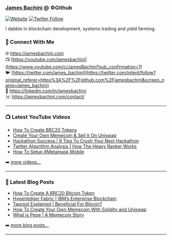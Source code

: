 ### [James Bachini][website] @ ⚙️Github

[![Website](https://img.shields.io/website?label=jamesbachini.com&style=for-the-badge&url=https%3A%2F%2Fjamesbachini.com)](https://jamesbachini.com)
[![Twitter Follow](https://img.shields.io/twitter/follow/james_bachini?color=1DA1F2&logo=twitter&style=for-the-badge)](https://twitter.com/intent/follow?original_referer=https%3A%2F%2Fgithub.com%2Fjamesbachini&screen_name=jamesbachini)

I dabble in blockchain development, systems trading and yield farming.

### 👋 Connect With Me

🌐 https://jamesbachini.com
<br />
📺 [https://youtube.com/jamesbachini](https://www.youtube.com/c/JamesBachini?sub_confirmation=1)
<br />
🐦 [https://twitter.com/james_bachini](https://twitter.com/intent/follow?original_referer=https%3A%2F%2Fgithub.com%2Fjamesbachini&screen_name=james_bachini)
<br />
👔 https://linkedin.com/in/jamesbachini
<br />
✉️ https://jamesbachini.com/contact/

---

### 📺 Latest YouTube Videos

<!-- YOUTUBE:START -->
- [How To Create BRC20 Tokens](https://www.youtube.com/watch?v=6eTN2fVd4Pw)
- [Create Your Own Memecoin &amp; Sell It On Uniswap](https://www.youtube.com/watch?v=-bVzqtIa0bc)
- [Hackathon Success | 9 Tips To Crush Your Next Hackathon](https://www.youtube.com/watch?v=mnBofeo1Ib0)
- [Twitter Algorithm Analysis | How The Heavy Ranker Works](https://www.youtube.com/watch?v=RUOi5B-3Wv4)
- [How To Setup #Metamask Mobile](https://www.youtube.com/watch?v=fTRHJJUnL-8)
<!-- YOUTUBE:END -->

➡️ [more videos...](https://youtube.com/jamesbachini)

---

### 📝 Latest Blog Posts

<!-- BLOG-POST-LIST:START -->
- [How To Create A BRC20 Bitcoin Token](https://jamesbachini.com/brc20-bitcoin-token/)
- [Hyperledger Fabric | IBM’s Enterprise Blockchain](https://jamesbachini.com/hyperledger-fabric/)
- [Taproot Explained | Beneficial For Bitcoin?](https://jamesbachini.com/taproot/)
- [How To Create Your Own Memecoin With Solidity and Uniswap](https://jamesbachini.com/create-a-memecoin/)
- [What is Pepe | A Memecoin Story](https://jamesbachini.com/pepe-memecoin/)
<!-- BLOG-POST-LIST:END -->

➡️ [more blog posts...](https://jamesbachini.com)

---

[website]: https://jamesbachini.com
[twitter]: https://twitter.com/james_bachini
[youtube]: https://youtube.com/jamesbachini
[linkedin]: https://linkedin.com/in/jamesbachini
